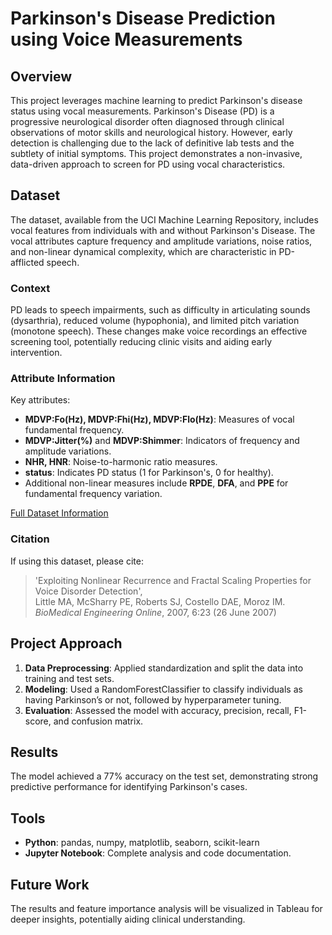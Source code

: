 # Parkinson's Disease Prediction using Voice Measurements

## Overview
This project leverages machine learning to predict Parkinson's disease status using vocal measurements. Parkinson's Disease (PD) is a progressive neurological disorder often diagnosed through clinical observations of motor skills and neurological history. However, early detection is challenging due to the lack of definitive lab tests and the subtlety of initial symptoms. This project demonstrates a non-invasive, data-driven approach to screen for PD using vocal characteristics.

## Dataset
The dataset, available from the UCI Machine Learning Repository, includes vocal features from individuals with and without Parkinson's Disease. The vocal attributes capture frequency and amplitude variations, noise ratios, and non-linear dynamical complexity, which are characteristic in PD-afflicted speech.

### Context
PD leads to speech impairments, such as difficulty in articulating sounds (dysarthria), reduced volume (hypophonia), and limited pitch variation (monotone speech). These changes make voice recordings an effective screening tool, potentially reducing clinic visits and aiding early intervention.

### Attribute Information
Key attributes:
- **MDVP:Fo(Hz), MDVP:Fhi(Hz), MDVP:Flo(Hz)**: Measures of vocal fundamental frequency.
- **MDVP:Jitter(%)** and **MDVP:Shimmer**: Indicators of frequency and amplitude variations.
- **NHR, HNR**: Noise-to-harmonic ratio measures.
- **status**: Indicates PD status (1 for Parkinson's, 0 for healthy).
- Additional non-linear measures include **RPDE**, **DFA**, and **PPE** for fundamental frequency variation.

[Full Dataset Information](https://archive.ics.uci.edu/ml/machine-learning-databases/parkinsons/)

### Citation
If using this dataset, please cite:
> 'Exploiting Nonlinear Recurrence and Fractal Scaling Properties for Voice Disorder Detection',  
> Little MA, McSharry PE, Roberts SJ, Costello DAE, Moroz IM.  
> *BioMedical Engineering Online*, 2007, 6:23 (26 June 2007)

## Project Approach
1. **Data Preprocessing**: Applied standardization and split the data into training and test sets.
2. **Modeling**: Used a RandomForestClassifier to classify individuals as having Parkinson’s or not, followed by hyperparameter tuning.
3. **Evaluation**: Assessed the model with accuracy, precision, recall, F1-score, and confusion matrix.

## Results
The model achieved a 77% accuracy on the test set, demonstrating strong predictive performance for identifying Parkinson's cases.

## Tools
- **Python**: pandas, numpy, matplotlib, seaborn, scikit-learn
- **Jupyter Notebook**: Complete analysis and code documentation.

## Future Work
The results and feature importance analysis will be visualized in Tableau for deeper insights, potentially aiding clinical understanding.
